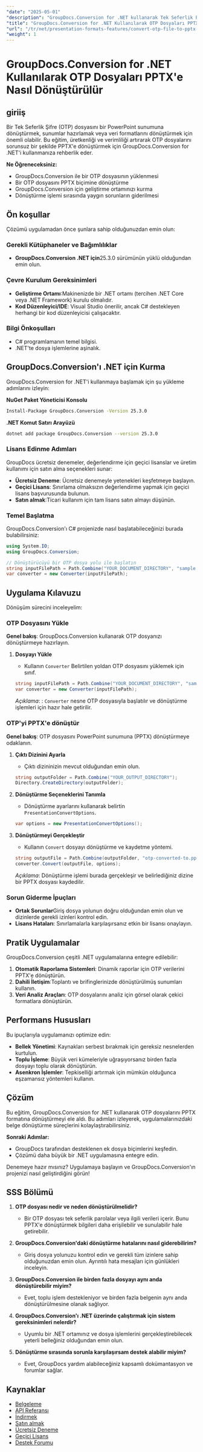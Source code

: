 ```yaml
---
"date": "2025-05-01"
"description": "GroupDocs.Conversion for .NET kullanarak Tek Seferlik Parola (OTP) dosyalarını PowerPoint sunumlarına nasıl dönüştüreceğinizi öğrenin. Belge dönüştürme sürecinizi geliştirmek için bu adım adım kılavuzu izleyin."
"title": "GroupDocs.Conversion for .NET Kullanılarak OTP Dosyaları PPTX'e Nasıl Dönüştürülür"
"url": "/tr/net/presentation-formats-features/convert-otp-file-to-pptx-groupdocs-conversion-net/"
"weight": 1
---
```


# GroupDocs.Conversion for .NET Kullanılarak OTP Dosyaları PPTX'e Nasıl Dönüştürülür

## giriiş

Bir Tek Seferlik Şifre (OTP) dosyasını bir PowerPoint sunumuna dönüştürmek, sunumlar hazırlamak veya veri formatlarını dönüştürmek için önemli olabilir. Bu eğitim, üretkenliği ve verimliliği artırarak OTP dosyalarını sorunsuz bir şekilde PPTX'e dönüştürmek için GroupDocs.Conversion for .NET'i kullanmanıza rehberlik eder.

**Ne Öğreneceksiniz:**
- GroupDocs.Conversion ile bir OTP dosyasının yüklenmesi
- Bir OTP dosyasını PPTX biçimine dönüştürme
- GroupDocs.Conversion için geliştirme ortamınızı kurma
- Dönüştürme işlemi sırasında yaygın sorunların giderilmesi

## Ön koşullar

Çözümü uygulamadan önce şunlara sahip olduğunuzdan emin olun:

### Gerekli Kütüphaneler ve Bağımlılıklar
- **GroupDocs.Conversion .NET için**25.3.0 sürümünün yüklü olduğundan emin olun.

### Çevre Kurulum Gereksinimleri
- **Geliştirme Ortamı**:Makinenizde bir .NET ortamı (tercihen .NET Core veya .NET Framework) kurulu olmalıdır.
- **Kod Düzenleyici/IDE**: Visual Studio önerilir, ancak C# destekleyen herhangi bir kod düzenleyicisi çalışacaktır.

### Bilgi Önkoşulları
- C# programlamanın temel bilgisi.
- .NET'te dosya işlemlerine aşinalık.

## GroupDocs.Conversion'ı .NET için Kurma

GroupDocs.Conversion for .NET'i kullanmaya başlamak için şu yükleme adımlarını izleyin:

**NuGet Paket Yöneticisi Konsolu**
```bash
Install-Package GroupDocs.Conversion -Version 25.3.0
```

**.NET Komut Satırı Arayüzü**
```bash
dotnet add package GroupDocs.Conversion --version 25.3.0
```

### Lisans Edinme Adımları

GroupDocs ücretsiz denemeler, değerlendirme için geçici lisanslar ve üretim kullanımı için satın alma seçenekleri sunar:
- **Ücretsiz Deneme**: Ücretsiz denemeyle yetenekleri keşfetmeye başlayın.
- **Geçici Lisans**: Sınırlama olmaksızın değerlendirme yapmak için geçici lisans başvurusunda bulunun.
- **Satın almak**:Ticari kullanım için tam lisans satın almayı düşünün.

### Temel Başlatma

GroupDocs.Conversion'ı C# projenizde nasıl başlatabileceğinizi burada bulabilirsiniz:

```csharp
using System.IO;
using GroupDocs.Conversion;

// Dönüştürücüyü bir OTP dosya yolu ile başlatın
string inputFilePath = Path.Combine("YOUR_DOCUMENT_DIRECTORY", "sample.otp");
var converter = new Converter(inputFilePath);
```

## Uygulama Kılavuzu

Dönüşüm sürecini inceleyelim:

### OTP Dosyasını Yükle
**Genel bakış**: GroupDocs.Conversion kullanarak OTP dosyanızı dönüştürmeye hazırlayın.

1. **Dosyayı Yükle**
   - Kullanın `Converter` Belirtilen yoldan OTP dosyasını yüklemek için sınıf.

   ```csharp
   string inputFilePath = Path.Combine("YOUR_DOCUMENT_DIRECTORY", "sample.otp");
   var converter = new Converter(inputFilePath);
   ```

   *Açıklama*: : `Converter` nesne OTP dosyasıyla başlatılır ve dönüştürme işlemleri için hazır hale getirilir.

### OTP'yi PPTX'e dönüştür
**Genel bakış**: OTP dosyasını PowerPoint sunumuna (PPTX) dönüştürmeye odaklanın.

1. **Çıktı Dizinini Ayarla**
   - Çıktı dizininizin mevcut olduğundan emin olun.

   ```csharp
   string outputFolder = Path.Combine("YOUR_OUTPUT_DIRECTORY");
   Directory.CreateDirectory(outputFolder);
   ```

2. **Dönüştürme Seçeneklerini Tanımla**
   - Dönüştürme ayarlarını kullanarak belirtin `PresentationConvertOptions`.

   ```csharp
   var options = new PresentationConvertOptions();
   ```

3. **Dönüştürmeyi Gerçekleştir**
   - Kullanın `Convert` dosyayı dönüştürme ve kaydetme yöntemi.

   ```csharp
   string outputFile = Path.Combine(outputFolder, "otp-converted-to.pptx");
   converter.Convert(outputFile, options);
   ```

   *Açıklama*: Dönüştürme işlemi burada gerçekleşir ve belirlediğiniz dizine bir PPTX dosyası kaydedilir.

### Sorun Giderme İpuçları
- **Ortak Sorunlar**Giriş dosya yolunun doğru olduğundan emin olun ve dizinlerde gerekli izinleri kontrol edin.
- **Lisans Hataları**: Sınırlamalarla karşılaşırsanız etkin bir lisansı onaylayın.

## Pratik Uygulamalar

GroupDocs.Conversion çeşitli .NET uygulamalarına entegre edilebilir:
1. **Otomatik Raporlama Sistemleri**: Dinamik raporlar için OTP verilerini PPTX'e dönüştürün.
2. **Dahili İletişim**:Toplantı ve brifinglerinizde dönüştürülmüş sunumları kullanın.
3. **Veri Analiz Araçları**: OTP dosyalarını analiz için görsel olarak çekici formatlara dönüştürün.

## Performans Hususları

Bu ipuçlarıyla uygulamanızı optimize edin:
- **Bellek Yönetimi**: Kaynakları serbest bırakmak için gereksiz nesnelerden kurtulun.
- **Toplu İşleme**: Büyük veri kümeleriyle uğraşıyorsanız birden fazla dosyayı toplu olarak dönüştürün.
- **Asenkron İşlemler**: Tepkiselliği artırmak için mümkün olduğunca eşzamansız yöntemleri kullanın.

## Çözüm

Bu eğitim, GroupDocs.Conversion for .NET kullanarak OTP dosyalarını PPTX formatına dönüştürmeyi ele aldı. Bu adımları izleyerek, uygulamalarınızdaki belge dönüştürme süreçlerini kolaylaştırabilirsiniz.

**Sonraki Adımlar:**
- GroupDocs tarafından desteklenen ek dosya biçimlerini keşfedin.
- Çözümü daha büyük bir .NET uygulamasına entegre edin.

Denemeye hazır mısınız? Uygulamaya başlayın ve GroupDocs.Conversion'ın projenizi nasıl geliştirdiğini görün!

## SSS Bölümü

1. **OTP dosyası nedir ve neden dönüştürülmelidir?**
   - Bir OTP dosyası tek seferlik parolalar veya ilgili verileri içerir. Bunu PPTX'e dönüştürmek bilgileri daha erişilebilir ve sunulabilir hale getirebilir.

2. **GroupDocs.Conversion'daki dönüştürme hatalarını nasıl giderebilirim?**
   - Giriş dosya yolunuzu kontrol edin ve gerekli tüm izinlere sahip olduğunuzdan emin olun. Ayrıntılı hata mesajları için günlükleri inceleyin.

3. **GroupDocs.Conversion ile birden fazla dosyayı aynı anda dönüştürebilir miyim?**
   - Evet, toplu işlem destekleniyor ve birden fazla belgenin aynı anda dönüştürülmesine olanak sağlıyor.

4. **GroupDocs.Conversion'ı .NET üzerinde çalıştırmak için sistem gereksinimleri nelerdir?**
   - Uyumlu bir .NET ortamınız ve dosya işlemlerini gerçekleştirebilecek yeterli belleğiniz olduğundan emin olun.

5. **Dönüştürme sırasında sorunla karşılaşırsam destek alabilir miyim?**
   - Evet, GroupDocs yardım alabileceğiniz kapsamlı dokümantasyon ve forumlar sağlar.

## Kaynaklar
- [Belgeleme](https://docs.groupdocs.com/conversion/net/)
- [API Referansı](https://reference.groupdocs.com/conversion/net/)
- [İndirmek](https://releases.groupdocs.com/conversion/net/)
- [Satın almak](https://purchase.groupdocs.com/buy)
- [Ücretsiz Deneme](https://releases.groupdocs.com/conversion/net/)
- [Geçici Lisans](https://purchase.groupdocs.com/temporary-license/)
- [Destek Forumu](https://forum.groupdocs.com/c/conversion/10)